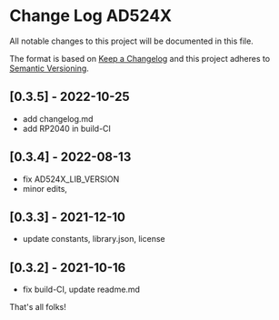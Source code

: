 # Change Log AD524X

All notable changes to this project will be documented in this file.

The format is based on [Keep a Changelog](http://keepachangelog.com/)
and this project adheres to [Semantic Versioning](http://semver.org/).


## [0.3.5] - 2022-10-25
- add changelog.md
- add RP2040 in build-CI


## [0.3.4] - 2022-08-13 
- fix AD524X_LIB_VERSION
- minor edits,

## [0.3.3] - 2021-12-10
- update constants, library.json, license

## [0.3.2] - 2021-10-16  
- fix build-CI, update readme.md


That's all folks!


